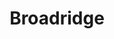 ---
facebook: https://facebook.com/BroadridgeCareers
linkedin: https://linkedin.com/company/broadridge-financial-solutions
logohandle: broadridge
sort: broadridge
title: Broadridge
twitter: https://x.com/broadridge
website: https://www.broadridge.com/
youtube: https://youtube.com/c/broadridge
---